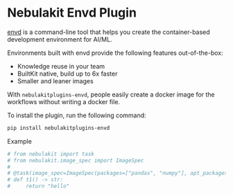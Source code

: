 # Nebulakit Envd Plugin

[envd](https://github.com/tensorchord/envd) is a command-line tool that helps you create the container-based development environment for AI/ML.

Environments built with envd provide the following features out-of-the-box:
- Knowledge reuse in your team
- BuiltKit native, build up to 6x faster
- Smaller and leaner images

With `nebulakitplugins-envd`, people easily create a docker image for the workflows without writing a docker file.

To install the plugin, run the following command:

```bash
pip install nebulakitplugins-envd
```

Example
```python
# from nebulakit import task
# from nebulakit.image_spec import ImageSpec
#
# @task(image_spec=ImageSpec(packages=["pandas", "numpy"], apt_packages=["git"], registry="nebulaclouds"))
# def t1() -> str:
#     return "hello"
```
